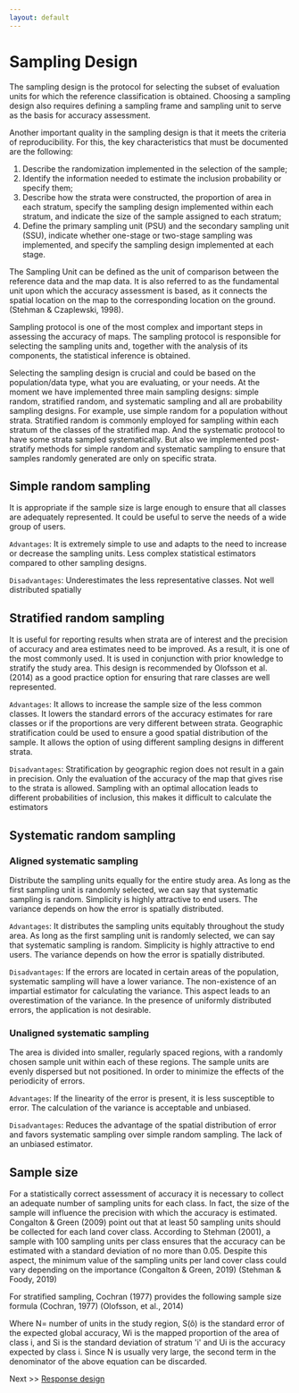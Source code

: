 ```yaml
---
layout: default
---
```


# Sampling Design

The sampling design is the protocol for selecting the subset of evaluation units for which the reference classification 
is obtained. Choosing a sampling design also requires defining a sampling frame and sampling unit to serve as the basis 
for accuracy assessment.

Another important quality in the sampling design is that it meets the criteria of reproducibility. For this, the key 
characteristics that must be documented are the following: 

1. Describe the randomization implemented in the selection of the sample;
2. Identify the information needed to estimate the inclusion probability or specify them;
3. Describe how the strata were constructed, the proportion of area in each stratum, specify the sampling design 
implemented within each stratum, and indicate the size of the sample assigned to each stratum;
4. Define the primary sampling unit (PSU) and the secondary sampling unit (SSU), indicate whether one-stage or two-stage 
sampling was implemented, and specify the sampling design implemented at each stage.

The Sampling Unit can be defined as the unit of comparison between the reference data and the map data. It is also 
referred to as the fundamental unit upon which the accuracy assessment is based, as it connects the spatial location on 
the map to the corresponding location on the ground. (Stehman & Czaplewski, 1998).

Sampling protocol is one of the most complex and important steps in assessing the accuracy of maps. The sampling 
protocol is responsible for selecting the sampling units and, together with the analysis of its components, the 
statistical inference is obtained.

Selecting the sampling design is crucial and could be based on the population/data type, what you are evaluating, or 
your needs. At the moment we have implemented three main sampling designs: simple random, stratified random, and 
systematic sampling and all are probability sampling designs. For example, use simple random for a population without 
strata. Stratified random is commonly employed for sampling within each stratum of the classes of the stratified map. 
And the systematic protocol to have some strata sampled systematically. But also we implemented post-stratify methods 
for simple random and systematic sampling to ensure that samples randomly generated are only on specific strata.

## Simple random sampling

It is appropriate if the sample size is large enough to ensure that all classes are adequately represented. It could be 
useful to serve the needs of a wide group of users. 

`Advantages`: It is extremely simple to use and adapts to the need to increase or decrease the sampling units. 
Less complex statistical estimators compared to other sampling designs. 

`Disadvantages`: Underestimates the less representative classes. Not well distributed spatially

## Stratified random sampling

It is useful for reporting results when strata are of interest and the precision of accuracy and area estimates need to 
be improved. As a result, it is one of the most commonly used. It is used in conjunction with prior knowledge to stratify 
the study area. This design is recommended by Olofsson et al. (2014) as a good practice option for ensuring that rare 
classes are well represented. 

`Advantages`: It allows to increase the sample size of the less common classes. It lowers the standard errors of the 
accuracy estimates for rare classes or if the proportions are very different between strata. Geographic stratification 
could be used to ensure a good spatial distribution of the sample. It allows the option of using different sampling 
designs in different strata.

`Disadvantages`: Stratification by geographic region does not result in a gain in precision. Only the evaluation of the 
accuracy of the map that gives rise to the strata is allowed. Sampling with an optimal allocation leads to different 
probabilities of inclusion, this makes it difficult to calculate the estimators

## Systematic random sampling

### Aligned systematic sampling

Distribute the sampling units equally for the entire study area. As long as the first sampling unit is randomly selected, 
we can say that systematic sampling is random. Simplicity is highly attractive to end users. The variance depends on how 
the error is spatially distributed.

`Advantages`: It distributes the sampling units equitably throughout the study area. As long as the first sampling unit is 
randomly selected, we can say that systematic sampling is random. Simplicity is highly attractive to end users. The 
variance depends on how the error is spatially distributed.

`Disadvantages`: If the errors are located in certain areas of the population, systematic sampling will have a lower 
variance. The non-existence of an impartial estimator for calculating the variance. This aspect leads to an overestimation 
of the variance. In the presence of uniformly distributed errors, the application is not desirable.
 
### Unaligned systematic sampling

The area is divided into smaller, regularly spaced regions, with a randomly chosen sample unit within each of these 
regions. The sample units are evenly dispersed but not positioned. In order to minimize the effects of the periodicity of errors.

`Advantages`: If the linearity of the error is present, it is less susceptible to error. The calculation of the variance 
is acceptable and unbiased.

`Disadvantages`: Reduces the advantage of the spatial distribution of error and favors systematic sampling over simple 
random sampling. The lack of an unbiased estimator.

## Sample size
 
For a statistically correct assessment of accuracy it is necessary to collect an adequate number of sampling units for 
each class. In fact, the size of the sample will influence the precision with which the accuracy is estimated. Congalton 
& Green (2009) point out that at least 50 sampling units should be collected for each land cover class. According to 
Stehman (2001), a sample with 100 sampling units per class ensures that the accuracy can be estimated with a standard 
deviation of no more than 0.05. Despite this aspect, the minimum value of the sampling units per land cover class could 
vary depending on the importance (Congalton & Green, 2019) (Stehman & Foody, 2019)
 
For stratified sampling, Cochran (1977) provides the following sample size formula (Cochran, 1977)  (Olofsson, et al., 2014)

Where N= number of units in the study region, S(ô) is the standard error of the expected global accuracy, Wi is the 
mapped proportion of the area of class i, and Si is the standard deviation of stratum 'i'  and Ui is the accuracy 
expected by class i. Since N is usually very large, the second term in the denominator of the above equation can be discarded.

Next >> [Response design](response-design.html)
